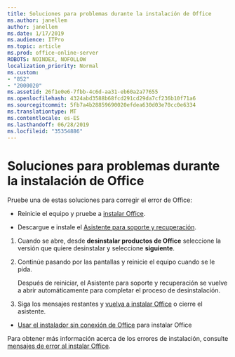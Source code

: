 ```yaml
---
title: Soluciones para problemas durante la instalación de Office
ms.author: janellem
author: janellem
ms.date: 1/17/2019
ms.audience: ITPro
ms.topic: article
ms.prod: office-online-server
ROBOTS: NOINDEX, NOFOLLOW
localization_priority: Normal
ms.custom:
- "852"
- "2000020"
ms.assetid: 26f1e0e6-7fbb-4c6d-aa31-eb60a2a77655
ms.openlocfilehash: 4324abd3588b68fcd291cd29da7cf236b10f71a6
ms.sourcegitcommit: 5fb7a4b28859690020efdea630d03e70cc0e6334
ms.translationtype: MT
ms.contentlocale: es-ES
ms.lasthandoff: 06/28/2019
ms.locfileid: "35354886"
---
```

# <a name="solutions-for-issues-while-installing-office"></a>Soluciones para problemas durante la instalación de Office

Pruebe una de estas soluciones para corregir el error de Office:
  
- Reinicie el equipo y pruebe a [instalar Office](https://portal.office.com/OLS/MySoftware.aspx).

- Descargue e instale el [Asistente para soporte y recuperación](https://aka.ms/SARA-OfficeUninstall-Alchemy).

1. Cuando se abre, desde **desinstalar productos de Office** seleccione la versión que quiere desinstalar y seleccione **siguiente**.

2. Continúe pasando por las pantallas y reinicie el equipo cuando se le pida.

    Después de reiniciar, el Asistente para soporte y recuperación se vuelve a abrir automáticamente para completar el proceso de desinstalación.

3. Siga los mensajes restantes y [vuelva a instalar Office](https://portal.office.com/OLS/MySoftware.aspx) o cierre el asistente.

- [Usar el instalador sin conexión de Office](https://support.office.com/article/f0a85fe7-118f-41cb-a791-d59cef96ad1c?wt.mc_id=Alchemy_ClientDIA) para instalar Office

Para obtener más información acerca de los errores de instalación, consulte [mensajes de error al instalar Office](https://support.office.com/article/35ff2def-e0b2-4dac-9784-4cf212c1f6c2#BKMK_ErrorMessages).
  